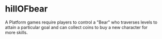 # hillOFbear
A Platform games require players to control a "Bear" who traverses levels to attain a particular goal and can collect coins to buy a new character for more skills.

